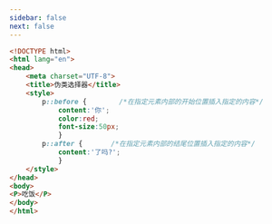 ```yaml
---
sidebar: false
next: false
---
```

<BlogInfo/>






```html
<!DOCTYPE html>
<html lang="en">
<head>
    <meta charset="UTF-8">
    <title>伪类选择器</title>
    <style>
        p::before {        /*在指定元素内部的开始位置插入指定的内容*/
            content:'你';
            color:red;
            font-size:50px;
            }
        p::after {       /*在指定元素内部的结尾位置插入指定的内容*/
            content:'了吗?';
            }
    </style>
</head>
<body>
<P>吃饭</P>
</body>
</html>
```






<ActionBox />
        
<style>#top-box {margin-top:0.5rem!important;}</style>